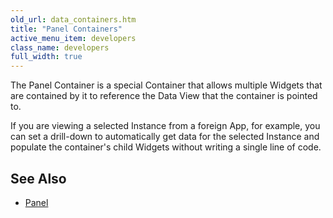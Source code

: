 ```yaml
---
old_url: data_containers.htm
title: "Panel Containers"
active_menu_item: developers
class_name: developers
full_width: true
---
```



The Panel Container is a special Container that allows multiple Widgets that are contained by it to reference the Data View that the container is pointed to.

If you are viewing a selected Instance from a foreign App, for example, you can set a drill-down to automatically get data for the selected Instance and populate the container's child Widgets without writing a single line of code.

## See Also

 - [Panel](/developers/documentation/product-guide/widget-properties-events/containers/panel)

